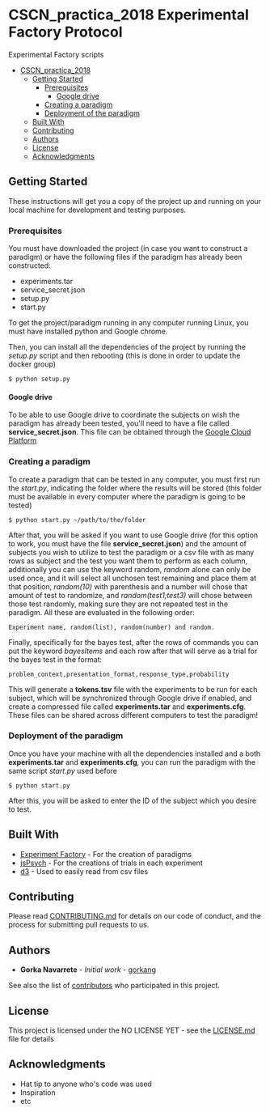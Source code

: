 # CSCN_practica_2018 Experimental Factory Protocol

Experimental Factory scripts

<!-- TOC depthFrom:1 depthTo:6 withLinks:1 updateOnSave:1 orderedList:0 -->

- [CSCN_practica_2018](#cscnpractica2018)
	- [Getting Started](#getting-started)
		- [Prerequisites](#prerequisites)
			- [Google drive](#google-drive)
		- [Creating a paradigm](#creating-a-paradigm)
		- [Deployment of the paradigm](#deployment-of-the-paradigm)
	- [Built With](#built-with)
	- [Contributing](#contributing)
	- [Authors](#authors)
	- [License](#license)
	- [Acknowledgments](#acknowledgments)

<!-- /TOC -->

## Getting Started

These instructions will get you a copy of the project up and running on your local machine for development and testing purposes.

### Prerequisites

You must have downloaded the project (in case you want to construct a paradigm) or have the following files if the paradigm has already been constructed:

* experiments.tar
* service_secret.json
* setup.py
* start.py

To get the project/paradigm running in any computer running Linux, you must have installed python and Google chrome.

Then, you can install all the dependencies of the project by running the _setup.py_ script and then rebooting (this is done in order to update the docker group)

```
$ python setup.py
```

#### Google drive

To be able to use Google drive to coordinate the subjects on wish the paradigm has already been tested, you'll need to have a file called **service_secret.json**. This file can be obtained through the [Google Cloud Platform](https://console.developers.google.com/apis/dashboard?hl=ES)

### Creating a paradigm

To create a paradigm that can be tested in any computer, you must first run the _start.py_, indicating the folder where the results will be stored (this folder must be available in every computer where the paradigm is going to be tested)

```
$ python start.py ~/path/to/the/folder
```
After that, you will be asked if you want to use Google drive (for this option to work, you must have the file **service_secret.json**)
and the amount of subjects you wish to utilize to test the paradigm or a csv file with as many rows as subject and the test you want them to perform as each column, additionally you can use the keyword random, _random_ alone can only be used once, and it will select all unchosen test remaining and place them at that position, _random(10)_ with parenthesis and a number will chose that amount of test to randomize, and _random(test1;test3)_ will chose between those test randomly, making sure they are not repeated test in the paradigm. All these are evaluated in the following order:

```
Experiment name, random(list), random(number) and random.
```

Finally, specifically for the bayes test, after the rows of commands you can put the keyword _bayesItems_ and each row after that will serve as a trial for the bayes test in the format:

```
problem_context,presentation_format,response_type,probability
```
This will generate a **tokens.tsv** file with the experiments to be run for each subject, which will be synchronized through Google drive if enabled, and create a compressed file called **experiments.tar** and **experiments.cfg**. These files can be shared across different computers to test the paradigm!

### Deployment of the paradigm

Once you have your machine with all the dependencies installed and a both **experiments.tar** and **experiments.cfg**, you can run the paradigm with the same script _start.py_ used before

```
$ python start.py
```
After this, you will be asked to enter the ID of the subject which you desire to test.

## Built With

* [Experiment Factory](https://expfactory.github.io/expfactory/) - For the creation of paradigms
* [jsPsych](http://www.jspsych.org/) - For the creations of trials in each experiment
* [d3](https://d3js.org/) - Used to easily read from csv files

## Contributing

Please read [CONTRIBUTING.md](https://gist.github.com/PurpleBooth/b24679402957c63ec426) for details on our code of conduct, and the process for submitting pull requests to us.

## Authors

* **Gorka Navarrete** - *Initial work* - [gorkang](https://github.com/gorkang)

See also the list of [contributors](https://github.com/your/project/contributors) who participated in this project.

## License

This project is licensed under the NO LICENSE YET - see the [LICENSE.md](LICENSE.md) file for details

## Acknowledgments

* Hat tip to anyone who's code was used
* Inspiration
* etc
